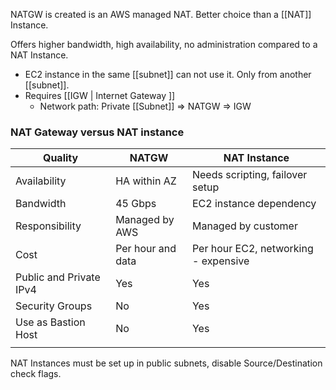 NATGW is created is an AWS managed NAT. Better choice than a [[NAT]] Instance. 

Offers higher bandwidth, high availability, no administration compared to a NAT Instance.

- EC2 instance in the same [[subnet]] can not use it. Only from another [[subnet]].
- Requires [[IGW | Internet Gateway ]]
	- Network path: Private [[Subnet]] => NATGW => IGW

### NAT Gateway versus NAT instance

| Quality                 | NATGW             | NAT Instance                         |
| ----------------------- | ----------------- | ------------------------------------ |
| Availability            | HA within AZ      | Needs scripting, failover setup      |
| Bandwidth               | 45 Gbps           | EC2 instance dependency              |
| Responsibility          | Managed by AWS    | Managed by customer                  |
| Cost                    | Per hour and data | Per hour EC2, networking - expensive |
| Public and Private IPv4 | Yes               | Yes                                  |
| Security Groups         | No                | Yes                                  |
| Use as Bastion Host     | No                | Yes                                  |
|                         |                   |                                      |
NAT Instances must be set up in public subnets, disable Source/Destination check flags. 